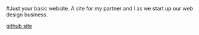 #Just your basic website.
A site for my partner and I as we start up our web design business.

[github site](https://jesicaclark21.github.io/unicorn-genesis/)
